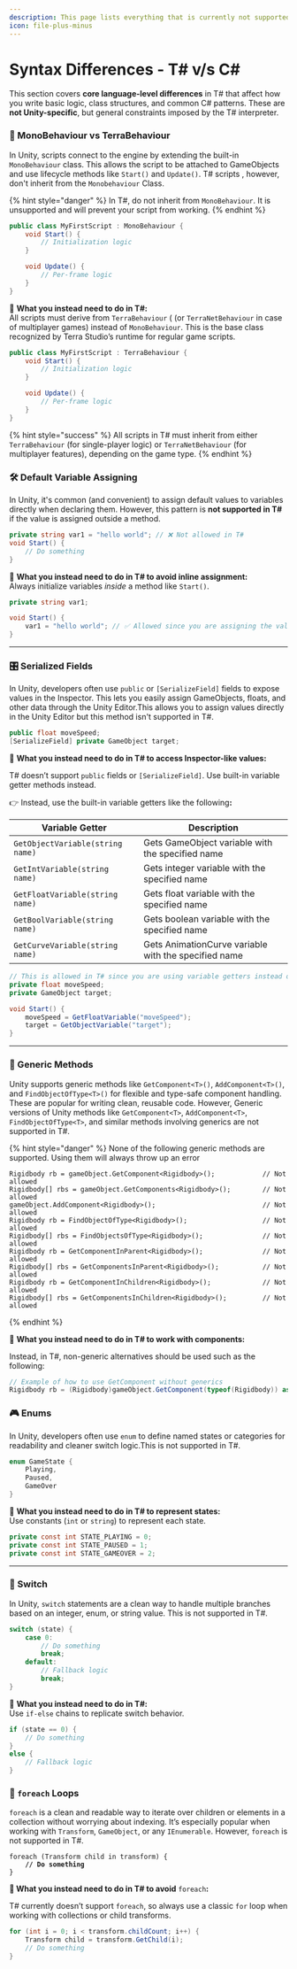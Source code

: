 ```yaml
---
description: This page lists everything that is currently not supported in T#
icon: file-plus-minus
---
```


# Syntax Differences - T# v/s C\#

This section covers **core language-level differences** in T# that affect how you write basic logic, class structures, and common C# patterns. These are **not Unity-specific**, but general constraints imposed by the T# interpreter.

### 🧠 MonoBehaviour vs TerraBehaviour

In Unity, scripts connect to the engine by extending the built-in `MonoBehaviour` class. This allows the script to be attached to GameObjects and use lifecycle methods like `Start()` and `Update()`. T# scripts , however, don't inherit from the `Monobehaviour` Class.&#x20;

{% hint style="danger" %}
&#x20;In T#, do not inherit from `MonoBehaviour`. It is unsupported and will prevent your script from working.
{% endhint %}

```csharp
public class MyFirstScript : MonoBehaviour {
    void Start() {
        // Initialization logic
    }

    void Update() {
        // Per-frame logic
    }
}
```

🔁 **What you instead need to do in T#:**\
All scripts must derive from `TerraBehaviour` ( (or `TerraNetBehaviour` in case of multiplayer games) instead of `MonoBehaviour`. This is the base class recognized by Terra Studio’s runtime for regular game scripts.

```csharp
public class MyFirstScript : TerraBehaviour {
    void Start() {
        // Initialization logic
    }

    void Update() {
        // Per-frame logic
    }
}

```

{% hint style="success" %}
All scripts in T# must inherit from either `TerraBehaviour` (for single-player logic) or `TerraNetBehaviour` (for multiplayer features), depending on the game type.
{% endhint %}

### 🛠️ Default Variable Assigning

In Unity, it's common (and convenient) to assign default values to variables directly when declaring them. However, this pattern is **not supported in T#** if the value is assigned outside a method.

```csharp
private string var1 = "hello world"; // ❌ Not allowed in T#
void Start() {
    // Do something
}
```

🔁 **What you instead need to do in T# to avoid inline assignment:**\
Always initialize variables _inside_ a method like `Start()`.

```csharp
private string var1;

void Start() {
    var1 = "hello world"; // ✅ Allowed since you are assigning the value for the variable  within a method
}
```

***

### 🎛️ Serialized Fields

In Unity, developers often use `public` or `[SerializeField]` fields to expose values in the Inspector. This lets you easily assign GameObjects, floats, and other data through the Unity Editor.This allows you to assign values directly in the Unity Editor but this method isn't supported in T#.

```csharp
public float moveSpeed;
[SerializeField] private GameObject target;
```

🔁 **What you instead need to do in T# to access Inspector-like values:**

T# doesn’t support `public` fields or `[SerializeField]`. Use built-in variable getter methods instead.

👉 Instead, use the built-in variable getters like the followin&#x67;**:**

| Variable Getter                  | Description                                          |
| -------------------------------- | ---------------------------------------------------- |
| `GetObjectVariable(string name)` | Gets GameObject variable with the specified name     |
| `GetIntVariable(string name)`    | Gets integer variable with the specified name        |
| `GetFloatVariable(string name)`  | Gets float variable with the specified name          |
| `GetBoolVariable(string name)`   | Gets boolean variable with the specified name        |
| `GetCurveVariable(string name)`  | Gets AnimationCurve variable with the specified name |

```csharp
// This is allowed in T# since you are using variable getters instead of using Serialized Fields
private float moveSpeed;
private GameObject target;

void Start() {
    moveSpeed = GetFloatVariable("moveSpeed");
    target = GetObjectVariable("target");
}
```

***

### 🧬 Generic Methods

Unity supports generic methods like `GetComponent<T>()`, `AddComponent<T>()`, and `FindObjectOfType<T>()` for flexible and type-safe component handling. These are popular for writing clean, reusable code. However, Generic versions of Unity methods like  `GetComponent<T>`, `AddComponent<T>`, `FindObjectOfType<T>`, and similar methods involving generics are not supported in T#.

{% hint style="danger" %}
None of the following generic methods are supported. Using them will always throw up an error

```
Rigidbody rb = gameObject.GetComponent<Rigidbody>();            // Not allowed
Rigidbody[] rbs = gameObject.GetComponents<Rigidbody>();        // Not allowed
gameObject.AddComponent<Rigidbody>();                           // Not allowed
Rigidbody rb = FindObjectOfType<Rigidbody>();                   // Not allowed
Rigidbody[] rbs = FindObjectsOfType<Rigidbody>();               // Not allowed
Rigidbody rb = GetComponentInParent<Rigidbody>();               // Not allowed
Rigidbody[] rbs = GetComponentsInParent<Rigidbody>();           // Not allowed
Rigidbody rb = GetComponentInChildren<Rigidbody>();             // Not allowed
Rigidbody[] rbs = GetComponentsInChildren<Rigidbody>();         // Not allowed
```
{% endhint %}

🔁 **What you instead need to do in T# to work with components:**

Instead, in T#, non-generic alternatives should be used such as the following:

```csharp
// Example of how to use GetComponent without generics
Rigidbody rb = (Rigidbody)gameObject.GetComponent(typeof(Rigidbody)) as Rigidbody;
```

### 🎮 Enums

In Unity, developers often use `enum` to define named states or categories for readability and cleaner switch logic.This is not supported in T#.

```csharp
enum GameState {
    Playing,
    Paused,
    GameOver
}
```

🔁 **What you instead need to do in T# to represent states:**\
Use constants (`int` or `string`) to represent each state.

```csharp
private const int STATE_PLAYING = 0;
private const int STATE_PAUSED = 1;
private const int STATE_GAMEOVER = 2;
```

***

### 🔄 Switch

In Unity, `switch` statements are a clean way to handle multiple branches based on an integer, enum, or string value. This is not supported in T#.

```csharp
switch (state) {
    case 0:
        // Do something
        break;
    default:
        // Fallback logic
        break;
}
```

🔁 **What you instead need to do in T#:**\
Use `if-else` chains to replicate switch behavior.

```csharp
if (state == 0) {
    // Do something
}
else {
    // Fallback logic
}
```

### 🔁 `foreach` Loops

`foreach` is a clean and readable way to iterate over children or elements in a collection without worrying about indexing. It’s especially popular when working with `Transform`, `GameObject`, or any `IEnumerable`. However, `foreach` is not supported in T#.&#x20;

<pre class="language-csharp"><code class="lang-csharp">foreach (Transform child in transform) {
<strong>    // Do something
</strong>}
</code></pre>

**🔁 What you instead need to do in T# to avoid** `foreach`**:**

T# currently doesn’t support `foreach`, so always use a classic `for` loop when working with collections or child transforms.

```csharp
for (int i = 0; i < transform.childCount; i++) {
    Transform child = transform.GetChild(i);
    // Do something
}
```
